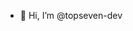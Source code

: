 - 👋 Hi, I’m @topseven-dev


<!---
topseven-dev/topseven-dev is a ✨ special ✨ repository because its `README.md` (this file) appears on your GitHub profile.
You can click the Preview link to take a look at your changes.
--->
